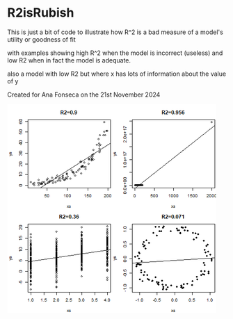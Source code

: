 # R2isRubish
This is just a bit of code to illustrate how R^2 is a bad measure of 
a model's utility or goodness of fit

with examples showing high R^2 when the model is incorrect (useless)
and low R2 when in fact the model is adequate. 

also a model with low R2 but where x has lots of information about the value of y

Created for Ana Fonseca on the 21st November 2024

![](Fig4ReadMe.png)
